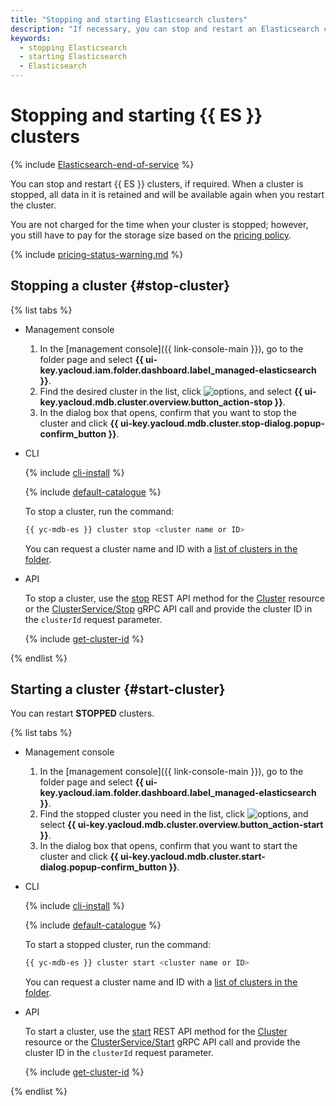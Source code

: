 ```yaml
---
title: "Stopping and starting Elasticsearch clusters"
description: "If necessary, you can stop and restart an Elasticsearch cluster. When a cluster is stopped, all data in it is retained. It will be available again when you restart the cluster."
keywords:
  - stopping Elasticsearch
  - starting Elasticsearch
  - Elasticsearch
---
```


# Stopping and starting {{ ES }} clusters

{% include [Elasticsearch-end-of-service](../../_includes/mdb/mes/note-end-of-service.md) %}

You can stop and restart {{ ES }} clusters, if required. When a cluster is stopped, all data in it is retained and will be available again when you restart the cluster.

You are not charged for the time when your cluster is stopped; however, you still have to pay for the storage size based on the [pricing policy](../pricing.md#prices-storage).

{% include [pricing-status-warning.md](../../_includes/mdb/pricing-status-warning.md) %}

## Stopping a cluster {#stop-cluster}

{% list tabs %}

- Management console

   1. In the [management console]({{ link-console-main }}), go to the folder page and select **{{ ui-key.yacloud.iam.folder.dashboard.label_managed-elasticsearch }}**.
   1. Find the desired cluster in the list, click ![options](../../_assets/horizontal-ellipsis.svg), and select **{{ ui-key.yacloud.mdb.cluster.overview.button_action-stop }}**.
   1. In the dialog box that opens, confirm that you want to stop the cluster and click **{{ ui-key.yacloud.mdb.cluster.stop-dialog.popup-confirm_button }}**.

- CLI

   {% include [cli-install](../../_includes/cli-install.md) %}

   {% include [default-catalogue](../../_includes/default-catalogue.md) %}

   To stop a cluster, run the command:

   ```bash
   {{ yc-mdb-es }} cluster stop <cluster name or ID>
   ```

   You can request a cluster name and ID with a [list of clusters in the folder](cluster-list.md#list-clusters).

- API

   To stop a cluster, use the [stop](../api-ref/Cluster/stop.md) REST API method for the [Cluster](../api-ref/Cluster/index.md) resource or the [ClusterService/Stop](../api-ref/grpc/cluster_service.md#Stop) gRPC API call and provide the cluster ID in the `clusterId` request parameter.

   {% include [get-cluster-id](../../_includes/managed-elasticsearch/get-cluster-id.md) %}

{% endlist %}

## Starting a cluster {#start-cluster}

You can restart **STOPPED** clusters.

{% list tabs %}

- Management console

   1. In the [management console]({{ link-console-main }}), go to the folder page and select **{{ ui-key.yacloud.iam.folder.dashboard.label_managed-elasticsearch }}**.
   1. Find the stopped cluster you need in the list, click ![options](../../_assets/horizontal-ellipsis.svg), and select **{{ ui-key.yacloud.mdb.cluster.overview.button_action-start }}**.
   1. In the dialog box that opens, confirm that you want to start the cluster and click **{{ ui-key.yacloud.mdb.cluster.start-dialog.popup-confirm_button }}**.

- CLI

   {% include [cli-install](../../_includes/cli-install.md) %}

   {% include [default-catalogue](../../_includes/default-catalogue.md) %}

   To start a stopped cluster, run the command:

   ```bash
   {{ yc-mdb-es }} cluster start <cluster name or ID>
   ```

   You can request a cluster name and ID with a [list of clusters in the folder](cluster-list.md#list-clusters).

- API

   To start a cluster, use the [start](../api-ref/Cluster/start.md) REST API method for the [Cluster](../api-ref/Cluster/index.md) resource or the [ClusterService/Start](../api-ref/grpc/cluster_service.md#Start) gRPC API call and provide the cluster ID in the `clusterId` request parameter.

   {% include [get-cluster-id](../../_includes/managed-elasticsearch/get-cluster-id.md) %}

{% endlist %}
